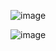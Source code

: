 ![image](https://github.com/sheunq/census_bureau_international/assets/45465445/b48c85d8-c739-4a6c-b29d-6ff13567d5a0)

![image](https://github.com/sheunq/census_bureau_international/assets/45465445/b3c102ef-9856-40ce-8aac-f7cd96558c7a)
